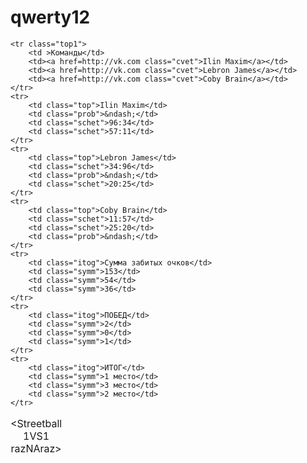 # qwerty12
<!DOCTYPE html>
<html>
<head>
	<meta charset="UTF-8">
	<link rel="stylesheet" type="text/css" href="style.css">
<title>Tabl</title>
</head>
<body>
<div>
<table width=100% >
	<caption id="main">&lt;Streetball 1VS1 razNAraz&gt;</caption>
	
	<tr class="top1">
		<td >Команды</td>
		<td><a href=http://vk.com class="cvet">Ilin Maxim</a></td>
		<td><a href=http://vk.com class="cvet">Lebron James</a></td>
		<td><a href=http://vk.com class="cvet">Coby Brain</a></td>
	</tr>
	<tr>
		<td class="top">Ilin Maxim</td>
		<td class="prob">&ndash;</td>
		<td class="schet">96:34</td>
		<td class="schet">57:11</td>
	</tr>
	<tr>
		<td class="top">Lebron James</td>
		<td class="schet">34:96</td>
		<td class="prob">&ndash;</td>
		<td class="schet">20:25</td>
	</tr>
	<tr>
		<td class="top">Coby Brain</td>
		<td class="schet">11:57</td>
		<td class="schet">25:20</td>
		<td class="prob">&ndash;</td>
	</tr>
	<tr>
		<td class="itog">Сумма забитых очков</td>
		<td class="symm">153</td>
		<td class="symm">54</td>
		<td class="symm">36</td>
	</tr>
	<tr>
		<td class="itog">ПОБЕД</td>
		<td class="symm">2</td>
		<td class="symm">0</td>
		<td class="symm">1</td>
	</tr>
	<tr>
		<td class="itog">ИТОГ</td>
		<td class="symm">1 место</td>
		<td class="symm">3 место</td>
		<td class="symm">2 место</td>
	</tr>
</table>
</div>
</body>
</html>
